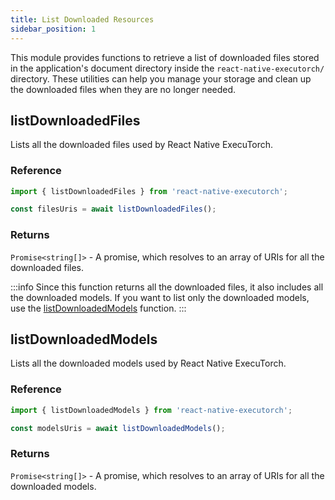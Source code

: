 ```yaml
---
title: List Downloaded Resources
sidebar_position: 1
---
```


This module provides functions to retrieve a list of downloaded files stored in the application's document directory inside the `react-native-executorch/` directory. These utilities can help you manage your storage and clean up the downloaded files when they are no longer needed.

## listDownloadedFiles

Lists all the downloaded files used by React Native ExecuTorch.

### Reference

```typescript
import { listDownloadedFiles } from 'react-native-executorch';

const filesUris = await listDownloadedFiles();
```

### Returns

`Promise<string[]>` - A promise, which resolves to an array of URIs for all the downloaded files.

:::info
Since this function returns all the downloaded files, it also includes all the downloaded models.
If you want to list only the downloaded models, use the [listDownloadedModels](./list-downloaded-resources.md#listdownloadedmodels) function.
:::

## listDownloadedModels

Lists all the downloaded models used by React Native ExecuTorch.

### Reference

```typescript
import { listDownloadedModels } from 'react-native-executorch';

const modelsUris = await listDownloadedModels();
```

### Returns

`Promise<string[]>` - A promise, which resolves to an array of URIs for all the downloaded models.

